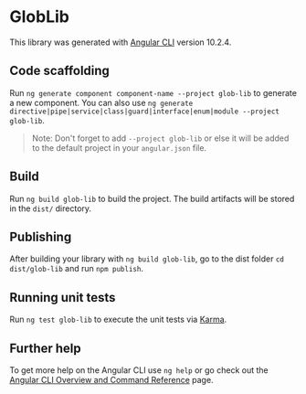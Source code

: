 # GlobLib

This library was generated with [Angular CLI](https://github.com/angular/angular-cli) version 10.2.4.

## Code scaffolding

Run `ng generate component component-name --project glob-lib` to generate a new component. You can also use `ng generate directive|pipe|service|class|guard|interface|enum|module --project glob-lib`.
> Note: Don't forget to add `--project glob-lib` or else it will be added to the default project in your `angular.json` file. 

## Build

Run `ng build glob-lib` to build the project. The build artifacts will be stored in the `dist/` directory.

## Publishing

After building your library with `ng build glob-lib`, go to the dist folder `cd dist/glob-lib` and run `npm publish`.

## Running unit tests

Run `ng test glob-lib` to execute the unit tests via [Karma](https://karma-runner.github.io).

## Further help

To get more help on the Angular CLI use `ng help` or go check out the [Angular CLI Overview and Command Reference](https://angular.io/cli) page.
